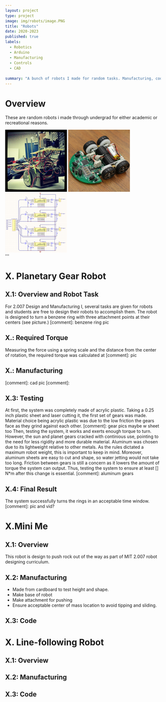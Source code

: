 ```yaml
---
layout: project
type: project
image: img/robots/image.PNG
title: "Robots"
date: 2020-2023
published: true
labels:
  - Robotics
  - Arduino
  - Manufacturing
  - Controls
  - CAD

summary: "A bunch of robots I made for random tasks. Manufacturing, coding, and performance details are listed under each robot."
---
```

# Overview
These are random robots i made through undergrad for either academic or recreational reasons.


<div class="text-center p-4">
  <img width="200px" src="../img/micromouse/micromouse-robot.png" class="img-thumbnail" >
  <img width="200px" src="../img/micromouse/micromouse-robot-2.jpg" class="img-thumbnail" >
  <img width="200px" src="../img/micromouse/micromouse-circuit.png" class="img-thumbnail" >
</div>
'''

# X. Planetary Gear Robot
## X.1: Overview and Robot Task
For 2.007 Design and Manufacturing I, several tasks are given for robots and students are free to design their robots to accomplish them. The robot is designed to turn a benzene ring with three attachment points at their centers (see picture.)
[comment]: benzene ring pic
## X.: Required Torque
Measuring the force using a spring scale and the distance from the center of rotation, the required torque was calculated at
[comment]: pic
## X.: Manufacturing
[comment]: cad pic
[comment]: 
## X.3: Testing
At first, the system was completely made of acrylic plastic. Taking a 0.25 inch plastic sheet and laser cutting it, the first set of gears was made. Material choice being acrylic plastic was due to the low friction the gears face as they grind against each other. 
[comment]: gear pics maybe w sheet too
Then, testing the system, it works and exerts enough torque to turn. However, the sun and planet gears cracked with continious use, pointing to the need for less rigidity and more durable material. Aluminum was chosen due to its lightweight relative to other metals. As the rules dictated a maximum robot weight, this is important to keep in mind. Moreover, aluminum sheets are easy to cut and shape, so water jetting would not take too long. Friction between gears is still a concern as it lowers the amount of torque the system can output. Thus, testing the system to ensure at least [] N*m after this change is essential. 
[comment]: aluminum gears
## X.4: Final Result
The system successfully turns the rings in an acceptable time window. 
[comment]: pic and vid?

# X.Mini Me
## X.1: Overview
This robot is design to push rock out of the way as part of MIT 2.007 robot designing curriculum. 
## X.2: Manufacturing
- Made from cardboard to test height and shape.
- Make base of robot
- Make attachment for pushing
- Ensure acceptable center of mass location to avoid tipping and sliding. 

## X.3: Code

# X. Line-following Robot
## X.1: Overview
## X.2: Manufacturing
## X.3: Code


